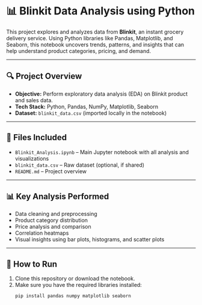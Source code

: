 # 📊 Blinkit Data Analysis using Python

This project explores and analyzes data from **Blinkit**, an instant grocery delivery service. Using Python libraries like Pandas, Matplotlib, and Seaborn, this notebook uncovers trends, patterns, and insights that can help understand product categories, pricing, and demand.

---

## 🔍 Project Overview

- **Objective:** Perform exploratory data analysis (EDA) on Blinkit product and sales data.
- **Tech Stack:** Python, Pandas, NumPy, Matplotlib, Seaborn
- **Dataset:** `blinkit_data.csv` (imported locally in the notebook)

---

## 📁 Files Included

- `Blinkit_Analysis.ipynb` – Main Jupyter notebook with all analysis and visualizations
- `blinkit_data.csv` – Raw dataset (optional, if shared)
- `README.md` – Project overview

---

## 📊 Key Analysis Performed

- Data cleaning and preprocessing
- Product category distribution
- Price analysis and comparison
- Correlation heatmaps
- Visual insights using bar plots, histograms, and scatter plots

---

## 📌 How to Run

1. Clone this repository or download the notebook.
2. Make sure you have the required libraries installed:
   ```bash
   pip install pandas numpy matplotlib seaborn
